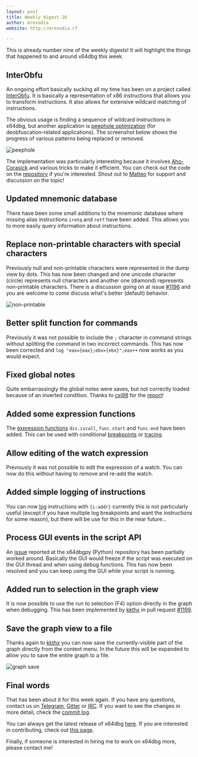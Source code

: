 ```yaml
---
layout: post
title: Weekly digest 10
author: mrexodia
website: http://mrexodia.cf

---
```


This is already number nine of the weekly digests! It will highlight the things that happened to and around x64dbg this week.

## InterObfu

An ongoing effort basically sucking all my time has been on a project called [InterObfu](https://github.com/x64dbg/InterObfu). It is basically a representation of x86 instructions that allows you to transform instructions. It also allows for extensive wildcard matching of instructions.

The obvious usage is finding a sequence of wildcard instructions in x64dbg, but another application is [peephole optimization](https://en.wikipedia.org/wiki/Peephole_optimization) (for deobfuscation-related applications). The screenshot below shows the progress of various patterns being replaced or removed.

![peephole](https://i.imgur.com/PsQelW8.png)

The implementation was particularly interesting because it involves [Aho-Corasick](https://en.wikipedia.org/wiki/Aho%E2%80%93Corasick_algorithm) and various tricks to make it efficient. You can check out the code on the [repository](https://github.com/x64dbg/InterObfu/blob/master/InterObfu/main.cpp#L244) if you're interested. Shout out to [Matteo](https://twitter.com/fvrmatteo) for support and discussion on the topic!

## Updated mnemonic database

There have been some small additions to the mnemonic database where missing alias instructions `iretq` and `retf` have been added. This allows you to more easily query information about instructions.

## Replace non-printable characters with special characters

Previously null and non-printable characters were represented in the dump view by dots. This has now been changed and one unicode character (circle) represents null characters and another one (diamond) represents non-printable characters. There is a discussion going on at issue [#1196](https://github.com/x64dbg/x64dbg/issues/1196) and you are welcome to come discuss what's better (default) behavior.

![non-printable](https://i.imgur.com/xwiF9sg.png)

## Better split function for commands

Previously it was not possible to include the `;` character in command strings without splitting the command in two incorrect commands. This has now been corrected and `log "eax={eax};ebx={ebx}";eax++` now works as you would expect.

## Fixed global notes

Quite embarrassingly the global notes were saves, but not correctly loaded because of an inverted condition. Thanks to [cxj98](https://github.com/cxj98) for the [report](https://github.com/x64dbg/x64dbg/issues/1192)!

## Added some expression functions

The [expression functions](http://help.x64dbg.com/en/latest/introduction/Expression-functions.html) `dis.iscall`, `func.start` and `func.end` have been added. This can be used with conditional [breakpoints](http://help.x64dbg.com/en/latest/introduction/ConditionalBreakpoint.html) or [tracing](http://x64dbg.readthedocs.io/en/latest/commands/tracing/TraceIntoConditional.html).

## Allow editing of the watch expression

Previously it was not possible to edit the expression of a watch. You can now do this without having to remove and re-add the watch.

## Added simple logging of instructions

You can now [log](http://x64dbg.readthedocs.io/en/latest/commands/script/log.html) instructions with `{i:addr}` currently this is not particularly useful (except if you have multiple log breakpoints and want the instructions for some reason), but there will be use for this in the near future...

## Process GUI events in the script API

An [issue](https://github.com/x64dbg/x64dbgpy/issues/8) reported at the x64dbgpy (Python) repository has been partially worked around. Basically the GUI would freeze if the script was executed on the GUI thread and when using debug functions. This has now been resolved and you can keep using the GUI while your script is running.

## Added run to selection in the graph view

It is now possible to use the run to selection (F4) option directly in the graph when debugging. This has been implemented by [kkthx](https://github.com/kkthx) in pull request [#1199](https://github.com/x64dbg/x64dbg/pull/1199).

## Save the graph view to a file

Thanks again to [kkthx](https://github.com/kkthx) you can now save the currently-visible part of the graph directly from the context menu. In the future this will be expanded to allow you to save the entire graph to a file.

![graph save](https://i.imgur.com/mqY8UaJ.png)

## Final words

That has been about it for this week again. If you have any questions, contact us on [Telegram](http://telegram.x64dbg.com), [Gitter](http://gitter.x64dbg.com) or [IRC](http://webchat.freenode.net/?channels=x64dbg). If you want to see the changes in more detail, check the [commit log](https://github.com/x64dbg/x64dbg/commits).

You can always get the latest release of x64dbg [here](http://releases.x64dbg.com). If you are interested in contributing, check out [this page](http://contribute.x64dbg.com).

Finally, if someone is interested in hiring me to work on x64dbg more, please contact me!